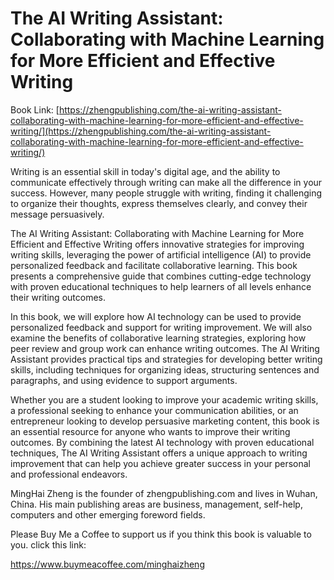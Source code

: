 # The AI Writing Assistant: Collaborating with Machine Learning for More Efficient and Effective Writing

Book Link: [https://zhengpublishing.com/the-ai-writing-assistant-collaborating-with-machine-learning-for-more-efficient-and-effective-writing/](https://zhengpublishing.com/the-ai-writing-assistant-collaborating-with-machine-learning-for-more-efficient-and-effective-writing/)

Writing is an essential skill in today's digital age, and the ability to communicate effectively through writing can make all the difference in your success. However, many people struggle with writing, finding it challenging to organize their thoughts, express themselves clearly, and convey their message persuasively.

The AI Writing Assistant: Collaborating with Machine Learning for More Efficient and Effective Writing offers innovative strategies for improving writing skills, leveraging the power of artificial intelligence (AI) to provide personalized feedback and facilitate collaborative learning. This book presents a comprehensive guide that combines cutting-edge technology with proven educational techniques to help learners of all levels enhance their writing outcomes.

In this book, we will explore how AI technology can be used to provide personalized feedback and support for writing improvement. We will also examine the benefits of collaborative learning strategies, exploring how peer review and group work can enhance writing outcomes. The AI Writing Assistant provides practical tips and strategies for developing better writing skills, including techniques for organizing ideas, structuring sentences and paragraphs, and using evidence to support arguments.

Whether you are a student looking to improve your academic writing skills, a professional seeking to enhance your communication abilities, or an entrepreneur looking to develop persuasive marketing content, this book is an essential resource for anyone who wants to improve their writing outcomes. By combining the latest AI technology with proven educational techniques, The AI Writing Assistant offers a unique approach to writing improvement that can help you achieve greater success in your personal and professional endeavors.

MingHai Zheng is the founder of zhengpublishing.com and lives in Wuhan, China. His main publishing areas are business, management, self-help, computers and other emerging foreword fields.

Please Buy Me a Coffee to support us if you think this book is valuable to you. click this link:

https://www.buymeacoffee.com/minghaizheng
